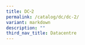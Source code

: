 ```yaml
---
title: DC᠆2
permalink: /catalog/dc/dc-2/
variant: markdown
description: ""
third_nav_title: Datacentre
---
```

